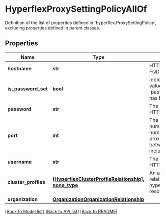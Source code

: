 # HyperflexProxySettingPolicyAllOf

Definition of the list of properties defined in 'hyperflex.ProxySettingPolicy', excluding properties defined in parent classes.
## Properties
Name | Type | Description | Notes
------------ | ------------- | ------------- | -------------
**hostname** | **str** | HTTP Proxy server FQDN or IP. | [optional] 
**is_password_set** | **bool** | Indicates whether the value of the &#39;password&#39; property has been set. | [optional] [readonly] 
**password** | **str** | The password for the HTTP Proxy. | [optional] 
**port** | **int** | The HTTP Proxy port number. The port number of the HTTP proxy must be between 1 and 65535, inclusive. | [optional] 
**username** | **str** | The username for the HTTP Proxy. | [optional] 
**cluster_profiles** | [**[HyperflexClusterProfileRelationship], none_type**](HyperflexClusterProfileRelationship.md) | An array of relationships to hyperflexClusterProfile resources. | [optional] 
**organization** | [**OrganizationOrganizationRelationship**](OrganizationOrganizationRelationship.md) |  | [optional] 

[[Back to Model list]](../README.md#documentation-for-models) [[Back to API list]](../README.md#documentation-for-api-endpoints) [[Back to README]](../README.md)


